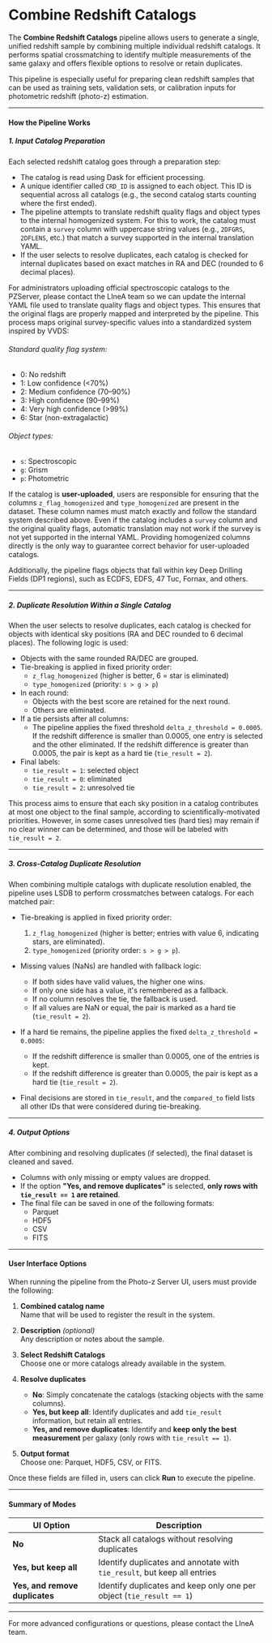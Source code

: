 # Combine Redshift Catalogs

The **Combine Redshift Catalogs** pipeline allows users to generate a single, unified redshift sample by combining multiple individual redshift catalogs. It performs spatial crossmatching to identify multiple measurements of the same galaxy and offers flexible options to resolve or retain duplicates.

This pipeline is especially useful for preparing clean redshift samples that can be used as training sets, validation sets, or calibration inputs for photometric redshift (photo-z) estimation.

---

#### How the Pipeline Works

##### 1. Input Catalog Preparation
Each selected redshift catalog goes through a preparation step:

- The catalog is read using Dask for efficient processing.
- A unique identifier called `CRD_ID` is assigned to each object. This ID is sequential across all catalogs (e.g., the second catalog starts counting where the first ended).
- The pipeline attempts to translate redshift quality flags and object types to the internal homogenized system. For this to work, the catalog must contain a `survey` column with uppercase string values (e.g., `2DFGRS`, `2DFLENS`, etc.) that match a survey supported in the internal translation YAML. 
- If the user selects to resolve duplicates, each catalog is checked for internal duplicates based on exact matches in RA and DEC (rounded to 6 decimal places).

For administrators uploading official spectroscopic catalogs to the PZServer, please contact the LIneA team so we can update the internal YAML file used to translate quality flags and object types. This ensures that the original flags are properly mapped and interpreted by the pipeline. This process maps original survey-specific values into a standardized system inspired by VVDS:

###### Standard quality flag system:
- 0: No redshift
- 1: Low confidence (<70%)
- 2: Medium confidence (70–90%)
- 3: High confidence (90–99%)
- 4: Very high confidence (>99%)
- 6: Star (non-extragalactic)

###### Object types:
- `s`: Spectroscopic
- `g`: Grism
- `p`: Photometric

If the catalog is **user-uploaded**, users are responsible for ensuring that the columns `z_flag_homogenized` and `type_homogenized` are present in the dataset. These column names must match exactly and follow the standard system described above. Even if the catalog includes a `survey` column and the original quality flags, automatic translation may not work if the survey is not yet supported in the internal YAML. Providing homogenized columns directly is the only way to guarantee correct behavior for user-uploaded catalogs.

Additionally, the pipeline flags objects that fall within key Deep Drilling Fields (DP1 regions), such as ECDFS, EDFS, 47 Tuc, Fornax, and others.

---

##### 2. Duplicate Resolution Within a Single Catalog
When the user selects to resolve duplicates, each catalog is checked for objects with identical sky positions (RA and DEC rounded to 6 decimal places). The following logic is used:

- Objects with the same rounded RA/DEC are grouped.
- Tie-breaking is applied in fixed priority order:
    - `z_flag_homogenized` (higher is better, 6 = star is eliminated)
    - `type_homogenized` (priority: `s > g > p`)
- In each round:
    - Objects with the best score are retained for the next round.
    - Others are eliminated.
- If a tie persists after all columns:
    - The pipeline applies the fixed threshold `delta_z_threshold = 0.0005`. If the redshift difference is smaller than 0.0005, one entry is selected and the other eliminated. If the redshift difference is greater than 0.0005, the pair is kept as a hard tie (`tie_result = 2`).
- Final labels:
    - `tie_result = 1`: selected object
    - `tie_result = 0`: eliminated
    - `tie_result = 2`: unresolved tie

This process aims to ensure that each sky position in a catalog contributes at most one object to the final sample, according to scientifically-motivated priorities. However, in some cases unresolved ties (hard ties) may remain if no clear winner can be determined, and those will be labeled with `tie_result = 2`.

---

##### 3. Cross-Catalog Duplicate Resolution
When combining multiple catalogs with duplicate resolution enabled, the pipeline uses LSDB to perform crossmatches between catalogs. For each matched pair:

- Tie-breaking is applied in fixed priority order:
    1. `z_flag_homogenized` (higher is better; entries with value 6, indicating stars, are eliminated).
    2. `type_homogenized` (priority order: `s > g > p`).

- Missing values (NaNs) are handled with fallback logic:
    - If both sides have valid values, the higher one wins.
    - If only one side has a value, it's remembered as a fallback.
    - If no column resolves the tie, the fallback is used.
    - If all values are NaN or equal, the pair is marked as a hard tie (`tie_result = 2`).

- If a hard tie remains, the pipeline applies the fixed `delta_z_threshold = 0.0005`:
    - If the redshift difference is smaller than 0.0005, one of the entries is kept.
    - If the redshift difference is greater than 0.0005, the pair is kept as a hard tie (`tie_result = 2`).

- Final decisions are stored in `tie_result`, and the `compared_to` field lists all other IDs that were considered during tie-breaking.

---

##### 4. Output Options
After combining and resolving duplicates (if selected), the final dataset is cleaned and saved.

- Columns with only missing or empty values are dropped.
- If the option **"Yes, and remove duplicates"** is selected, **only rows with `tie_result == 1` are retained**.
- The final file can be saved in one of the following formats:
    - Parquet
    - HDF5
    - CSV
    - FITS

---

#### User Interface Options
When running the pipeline from the Photo-z Server UI, users must provide the following:

1. **Combined catalog name**  
   Name that will be used to register the result in the system.

2. **Description** *(optional)*  
   Any description or notes about the sample.

3. **Select Redshift Catalogs**  
   Choose one or more catalogs already available in the system.

4. **Resolve duplicates**
     - **No**: Simply concatenate the catalogs (stacking objects with the same columns).
     - **Yes, but keep all**: Identify duplicates and add `tie_result` information, but retain all entries.
     - **Yes, and remove duplicates**: Identify and **keep only the best measurement** per galaxy (only rows with `tie_result == 1`).

5. **Output format**  
   Choose one: Parquet, HDF5, CSV, or FITS.

Once these fields are filled in, users can click **Run** to execute the pipeline.

---

#### Summary of Modes
| UI Option                      | Description                                                                 |
|-------------------------------|-----------------------------------------------------------------------------|
| **No**                        | Stack all catalogs without resolving duplicates                            |
| **Yes, but keep all**         | Identify duplicates and annotate with `tie_result`, but keep all entries   |
| **Yes, and remove duplicates**| Identify duplicates and keep only one per object (`tie_result == 1`)       |

---

For more advanced configurations or questions, please contact the LIneA team.